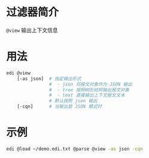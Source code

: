 # 过滤器简介

`@view` 输出上下文信息

# 用法

```bash
edi @view  
    [-as json]  # 指定输出形式
                #  - json 将报文对象作为 JSON 输出
                #  - tree 按照树形结构输出报文对象
                #  - text 直接输出上下文报文文本
                # 默认按照 json 输出
    [-cqn]      # 当输出是 JSON 模式时
```

# 示例

```bash
edi @load ~/demo.edi.txt @parse @view -as json -cqn
```
